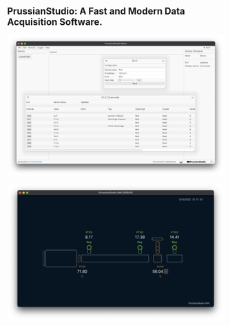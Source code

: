 ## PrussianStudio: A Fast and Modern Data Acquisition Software.

![PrussianStudio Nano](https://github.com/crimsondamask/prussianstudio/blob/main/nano.png?raw=true)

![PrussianStudio HMI](https://github.com/crimsondamask/prussianstudio/blob/main/hmi.png?raw=true)
